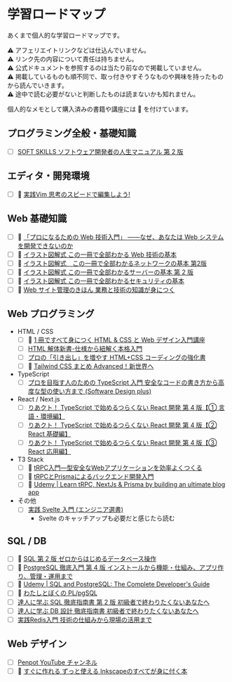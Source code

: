 # 学習ロードマップ

あくまで個人的な学習ロードマップです。<br />

⚠︎ アフェリエイトリンクなどは仕込んでいません。<br />
⚠︎ リンク先の内容について責任は持ちません。<br />
⚠︎ 公式ドキュメントを参照するのは当たり前なので掲載していません。<br />
⚠︎ 掲載しているものも順不同で、取っ付きやすそうなものや興味を持ったものから読んでいきます。<br />
⚠︎ 途中で読む必要がないと判断したものは読まないかも知れません。<br />

個人的なメモとして購入済みの書籍や講座には 📗 を付けています。

## プログラミング全般・基礎知識

- [ ] [SOFT SKILLS ソフトウェア開発者の人生マニュアル 第 2 版](https://www.amazon.co.jp/SOFT-SKILLS-%E3%82%BD%E3%83%95%E3%83%88%E3%82%A6%E3%82%A7%E3%82%A2%E9%96%8B%E7%99%BA%E8%80%85%E3%81%AE%E4%BA%BA%E7%94%9F%E3%83%9E%E3%83%8B%E3%83%A5%E3%82%A2%E3%83%AB-%E7%AC%AC2%E7%89%88-%E3%82%B8%E3%83%A7%E3%83%B3%E3%83%BB%E3%82%BD%E3%83%B3%E3%83%A1%E3%82%BA/dp/4296000500/ref=tmm_hrd_swatch_0?_encoding=UTF8&qid=1684333796&sr=8-8)

## エディタ・開発環境

- [ ] 📗 [実践Vim 思考のスピードで編集しよう!](https://www.amazon.co.jp/%E5%AE%9F%E8%B7%B5Vim-%E6%80%9D%E8%80%83%E3%81%AE%E3%82%B9%E3%83%94%E3%83%BC%E3%83%89%E3%81%A7%E7%B7%A8%E9%9B%86%E3%81%97%E3%82%88%E3%81%86-Drew-Neil/dp/4048916599)

## Web 基礎知識

- [ ] 📗 [「プロになるための Web 技術入門」 ――なぜ、あなたは Web システムを開発できないのか](https://gihyo.jp/dp/ebook/2021/978-4-297-12596-7)
- [ ] 📗 [イラスト図解式 この一冊で全部わかる Web 技術の基本](https://www.amazon.co.jp/dp/B06XNMMC9S/?coliid=I1K87444CWFH1Y&colid=A2W21XC69JS1&psc=0&ref_=list_c_wl_lv_ov_lig_dp_it)
- [ ] 📗 [イラスト図解式　この一冊で全部わかるネットワークの基本 第2版](https://www.amazon.co.jp/gp/product/4815617678/ref=ppx_yo_dt_b_asin_title_o01_s00?ie=UTF8&psc=1)
- [ ] 📗 [イラスト図解式 この一冊で全部わかるサーバーの基本 第 2 版](https://www.amazon.co.jp/dp/B09V73QG1B/?coliid=I3BQ8TMJV24STM&colid=A2W21XC69JS1&psc=0&ref_=list_c_wl_lv_ov_lig_dp_it)
- [ ] 📗 [イラスト図解式 この一冊で全部わかるセキュリティの基本](https://www.amazon.co.jp/dp/B0756SS7N3/?coliid=I1KB3H83JGLXOM&colid=A2W21XC69JS1&psc=0&ref_=list_c_wl_lv_ov_lig_dp_it)
- [ ] 📗 [Web サイト管理のきほん 業務と技術の知識が身につく](https://www.amazon.co.jp/dp/4297129221/?coliid=I3IB44I211RUA3&colid=A2W21XC69JS1&psc=1&ref_=list_c_wl_lv_ov_lig_dp_it)

## Web プログラミング

- HTML / CSS
  - [ ] 📗 [1 冊ですべて身につく HTML & CSS と Web デザイン入門講座](https://www.amazon.co.jp/%E3%80%90Amazon-co-jp-%E9%99%90%E5%AE%9A%E3%80%911%E5%86%8A%E3%81%A7%E3%81%99%E3%81%B9%E3%81%A6%E8%BA%AB%E3%81%AB%E3%81%A4%E3%81%8FHTML-CSS%E3%81%A8Web%E3%83%87%E3%82%B6%E3%82%A4%E3%83%B3%E5%85%A5%E9%96%80%E8%AC%9B%E5%BA%A7-DL%E7%89%B9%E5%85%B8-Flexbox/dp/4797398892/ref=sr_1_5?__mk_ja_JP=%E3%82%AB%E3%82%BF%E3%82%AB%E3%83%8A&crid=DD6JDA3K7J2I&keywords=html+css&qid=1684162905&sprefix=html+cs%2Caps%2C252&sr=8-5)
  - [ ] [HTML 解体新書-仕様から紐解く本格入門](https://wgn-obs.shop-pro.jp/?pid=167400957)
  - [ ] [プロの「引き出し」を増やす HTML+CSS コーディングの強化書](https://amzn.asia/d/14SB2Nm)
  - [ ] 📗 [Tailwind CSS まとめ Advanced！新世界へ](https://booth.pm/ja/items/3039023)

- TypeScript
  - [ ] [プロを目指す人のための TypeScript 入門 安全なコードの書き方から高度な型の使い方まで (Software Design plus) ](https://direct.gihyo.jp/view/item/000000002672)

- React / Next.js
  - [ ] [りあクト！ TypeScript で始めるつらくない React 開発 第 4 版【① 言語・環境編】](https://booth.pm/ja/items/2368045?_ga=2.19830011.295833508.1684250117-1973564341.1684250117)
  - [ ] [りあクト！ TypeScript で始めるつらくない React 開発 第 4 版【② React 基礎編】](https://oukayuka.booth.pm/items/2368019)
  - [ ] [りあクト！ TypeScript で始めるつらくない React 開発 第 4 版【③ React 応用編】](https://booth.pm/ja/items/2367992?_ga=2.12081015.295833508.1684250117-1973564341.1684250117)

- T3 Stack
  - [ ] 📗 [tRPC入門―型安全なWebアプリケーションを効率よくつくる](https://techbookfest.org/product/1Rsbs8XcjtyHxjguptBEzU?productVariantID=nzF4TL2ZSzgC45g7gnf3S5)
  - [ ] 📗 [tRPCとPrismaによるバックエンド開発入門](https://techbookfest.org/product/9xk8G0ZQxAmp4esHg4Tatc?productVariantID=9xUezidZ39UPBEuRKUSQRs)
  - [ ] 📗 [Udemy | Learn tRPC, NextJs & Prisma by building an ultimate blog app](https://www.udemy.com/course/learn-trpc-nextjs-prisma/)

- その他
  - [ ] [実践 Svelte 入門 (エンジニア選書) ](https://www.amazon.co.jp/dp/4297134950/?coliid=I1FNA4XV48VZOM&colid=31MB3TDIL6DCM&psc=1&ref_=list_c_wl_gv_ov_lig_pi_dp)
    - Svelte のキャッチアップも必要だと感じたら読む

## SQL / DB

- [ ] 📗 [SQL 第 2 版 ゼロからはじめるデータベース操作](https://www.seshop.com/product/detail/20276?utm_source=sebook&utm_medium=organic)
- [ ] 📗 [PostgreSQL 徹底入門 第 4 版 インストールから機能・仕組み、アプリ作り、管理・運用まで](https://www.amazon.co.jp/PostgreSQL%E5%BE%B9%E5%BA%95%E5%85%A5%E9%96%80-%E7%AC%AC4%E7%89%88-%E3%82%A4%E3%83%B3%E3%82%B9%E3%83%88%E3%83%BC%E3%83%AB%E3%81%8B%E3%82%89%E6%A9%9F%E8%83%BD%E3%83%BB%E4%BB%95%E7%B5%84%E3%81%BF%E3%80%81%E3%82%A2%E3%83%97%E3%83%AA%E4%BD%9C%E3%82%8A%E3%80%81%E7%AE%A1%E7%90%86%E3%83%BB%E9%81%8B%E7%94%A8%E3%81%BE%E3%81%A7-%E8%BF%91%E8%97%A4-%E9%9B%84%E5%A4%AA/dp/4798160431)
- [ ] 📗 [Udemy | SQL and PostgreSQL: The Complete Developer's Guide](https://www.udemy.com/course/sql-and-postgresql/)
- [ ] 📗 [わたしとぼくの PL/pgSQL](https://www.amazon.co.jp/%E3%82%8F%E3%81%9F%E3%81%97%E3%81%A8%E3%81%BC%E3%81%8F%E3%81%AEPL-pgSQL-%E6%8A%80%E8%A1%93%E3%81%AE%E6%B3%89%E3%82%B7%E3%83%AA%E3%83%BC%E3%82%BA%EF%BC%88NextPublishing%EF%BC%89-%E7%9B%AE%E9%BB%92-%E8%81%96/dp/484439827X)
- [ ] [達人に学ぶ SQL 徹底指南書 第 2 版 初級者で終わりたくないあなたへ](https://www.amazon.co.jp/%E9%81%94%E4%BA%BA%E3%81%AB%E5%AD%A6%E3%81%B6SQL%E5%BE%B9%E5%BA%95%E6%8C%87%E5%8D%97%E6%9B%B8-%E7%AC%AC2%E7%89%88-%E5%88%9D%E7%B4%9A%E8%80%85%E3%81%A7%E7%B5%82%E3%82%8F%E3%82%8A%E3%81%9F%E3%81%8F%E3%81%AA%E3%81%84%E3%81%82%E3%81%AA%E3%81%9F%E3%81%B8-CodeZine-BOOKS/dp/4798157821)
- [ ] [達人に学ぶ DB 設計 徹底指南書 初級者で終わりたくないあなたへ](https://www.amazon.co.jp/%E9%81%94%E4%BA%BA%E3%81%AB%E5%AD%A6%E3%81%B6DB%E8%A8%AD%E8%A8%88-%E5%BE%B9%E5%BA%95%E6%8C%87%E5%8D%97%E6%9B%B8-%E5%88%9D%E7%B4%9A%E8%80%85%E3%81%A7%E7%B5%82%E3%82%8F%E3%82%8A%E3%81%9F%E3%81%8F%E3%81%AA%E3%81%84%E3%81%82%E3%81%AA%E3%81%9F%E3%81%B8-%E3%83%9F%E3%83%83%E3%82%AF/dp/4798124702/ref=pd_lpo_sccl_1/358-4619609-3547532?pd_rd_w=Y8ylb&content-id=amzn1.sym.d769922e-188a-40cc-a180-3315f856e8d6&pf_rd_p=d769922e-188a-40cc-a180-3315f856e8d6&pf_rd_r=GJWG12DQG4BDTKT20REX&pd_rd_wg=fCMLy&pd_rd_r=97e63b69-6e13-4ad8-b450-bf72ca3766e9&pd_rd_i=4798124702&psc=1)
- [ ] [実践Redis入門 技術の仕組みから現場の活用まで](https://amzn.asia/d/deT1Lbd)

## Web デザイン

- [ ] [Penpot YouTube チャンネル](https://www.youtube.com/channel/UCAqS8G72uv9P5HG1IfgnQ9g)
- [ ] 📗 [すぐに作れる ずっと使える Inkscapeのすべてが身に付く本](https://www.amazon.co.jp/%E3%81%99%E3%81%90%E3%81%AB%E4%BD%9C%E3%82%8C%E3%82%8B-%E3%81%9A%E3%81%A3%E3%81%A8%E4%BD%BF%E3%81%88%E3%82%8B-Inkscape%E3%81%AE%E3%81%99%E3%81%B9%E3%81%A6%E3%81%8C%E8%BA%AB%E3%81%AB%E4%BB%98%E3%81%8F%E6%9C%AC-%E9%A3%AF%E5%A1%9A-%E5%B0%86%E5%BC%98/dp/4297105853)

